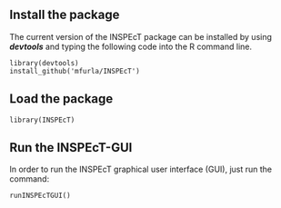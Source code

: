 ## Install the package

The current version of the INSPEcT package can be installed by using ***devtools*** and typing the following code into the R command line.

```
library(devtools)
install_github('mfurla/INSPEcT')
```

## Load the package

```
library(INSPEcT)
```

## Run the INSPEcT-GUI

In order to run the INSPEcT graphical user interface (GUI), just run the command:

```
runINSPEcTGUI()
```

